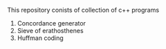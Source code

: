 This repository conists of collection of c++ programs

1. Concordance generator
2. Sieve of erathosthenes
3. Huffman coding
